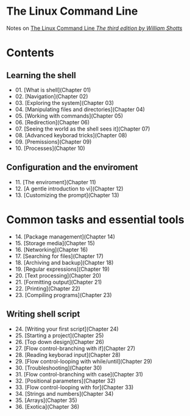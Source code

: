 # The Linux Command Line
Notes on [The Linux Command Line *The third edition by William Shotts*](http://linuxcommand.org/tlcl.php)

# Contents

## Learning the shell
* 01\. [What is shell](Chapter 01)
* 02\. [Navigation](Chapter 02)
* 03\. [Exploring the system](Chapter 03)
* 04\. [Manipulating files and directories](Chapter 04)
* 05\. [Working with commands](Chapter 05)
* 06\. [Redirection](Chapter 06)
* 07\. [Seeing the world as the shell sees it](Chapter 07)
* 08\. [Advanced keyborad tricks](Chapter 08)
* 09\. [Premissions](Chapter 09)
* 10\. [Processes](Chapter 10)

## Configuration and the enviroment
* 11\. [The enviroment](Chapter 11)
* 12\. [A gentle introduction to vi](Chapter 12)
* 13\. [Customizing the prompt](Chapter 13)

# Common tasks and essential tools
* 14\. [Package management](Chapter 14)
* 15\. [Storage media](Chapter 15)
* 16\. [Networking](Chapter 16)
* 17\. [Searching for files](Chapter 17)
* 18\. [Archiving and backup](Chapter 18)
* 19\. [Regular expressions](Chapter 19)
* 20\. [Text processing](Chapter 20)
* 21\. [Formitting output](Chapter 21)
* 22\. [Printing](Chapter 22)
* 23\. [Compiling programs](Chapter 23)

## Writing shell script
* 24\. [Writing your first script](Chapter 24)
* 25\. [Starting a project](Chapter 25)
* 26\. [Top down design](Chapter 26)
* 27\. [Flow control-branching with if](Chapter 27)
* 28\. [Reading keyborad input](Chapter 28)
* 29\. [Flow control-looping with while/until](Chapter 29)
* 30\. [Troubleshooting](Chapter 30)
* 31\. [Flow control-branching with case](Chapter 31)
* 32\. [Positional parameters](Chapter 32)
* 33\. [Flow control-looping with for](Chapter 33)
* 34\. [Strings and numbers](Chapter 34)
* 35\. [Arrays](Chapter 35)
* 36\. [Exotica](Chapter 36)
